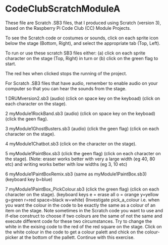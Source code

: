 # CodeClubScratchModuleA
These file are Scratch .SB3 files, that I produced using Scratch (version 3),  based on the Raspberry Pi Code Club (CC) Module Projects.

To see the Scratch code or costumes or sounds, click on each sprite icon below the stage (Bottom, Right), and select the appropriate tab (Top, Left).

To run or use these scratch SB3 files either: (a) click on each sprite character on the stage (Top, Right) in turn or (b) click on the green flag to start.

The red hex when clicked stops the running of the project.

For Scratch .SB3 files that have audio, remember to enable audio on your computer so that you can hear the sounds from the stage. 

1 DRUMversion2.sb3  (audio)  (click on space key on the keyboad) (click on each character on the stage).

2 myModule1RockBand.sb3 (audio) (click on space key on the keyboad) (click the geen flag).

3 myModule1GhostBusters.sb3 (audio) (click the geen flag) (click on each character on the stage).

4 myModule1Chatbot.sb3  (click on the character on the stage).

5 myModule1PaintBox.sb3 (click the geen flag) (click on each character on the stage). (Note: eraser works better with very a large width (eg 40, 80 etc) and writing works better with low widths (eg 3, 10 etc)

6 myModule1PaintBoxRemix.sb3  (same as  myModule1PaintBox.sb3) (keyboard key b=blue)

7 myModule1PaintBox_PickColour.sb3  (click the green flag) (click on each character on the stage). (keyboard keys e = erase all o = orange y=yellow g=green r=red space=black w=white) (Investigate pick_a_colour i.e. when you want the colour in the code to be exactly the same as a colour of an item on the stage. Note sometimes in the Scratch code you want to use and if-else construct to choose if two colours are the same of not the same and execute different code for these two circumstances. Try to change the white in the exising code to the red of the red square on the stage. Click on the white colour in the code to get a colour palett and chick on the colour-picker at the bottom of the pallett. Continue with this exercise.

